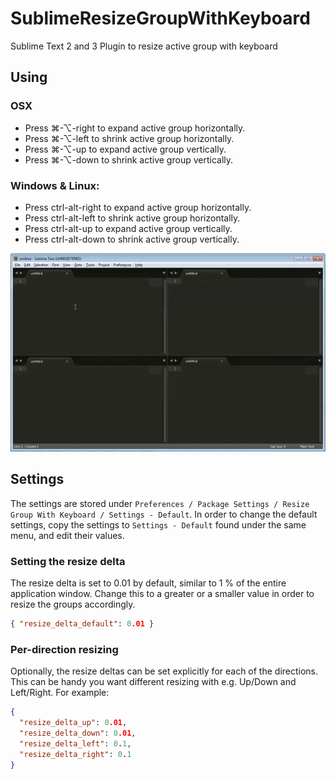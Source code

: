 SublimeResizeGroupWithKeyboard
==============================

Sublime Text 2 and 3 Plugin to resize active group with keyboard

## Using

### OSX

 * Press ⌘-⌥-right to expand active group horizontally.
 * Press ⌘-⌥-left to shrink active group horizontally.
 * Press ⌘-⌥-up to expand active group vertically.
 * Press ⌘-⌥-down to shrink active group vertically.

### Windows & Linux:

 * Press ctrl-alt-right to expand active group horizontally.
 * Press ctrl-alt-left to shrink active group horizontally.
 * Press ctrl-alt-up to expand active group vertically.
 * Press ctrl-alt-down to shrink active group vertically.

![Plugin in action](Screenshots/Demo.gif)

## Settings
The settings are stored under 
`Preferences / Package Settings / Resize Group With Keyboard / Settings - Default`.
In order to change the default settings, copy the settings to `Settings - Default` 
found under the same menu, and edit their values.

### Setting the resize delta
The resize delta is set to 0.01 by default, similar to 1 % of the entire application window.
Change this to a greater or a smaller value in order to resize the groups accordingly.
```JSON
{ "resize_delta_default": 0.01 }
```

### Per-direction resizing
Optionally, the resize deltas can be set explicitly for each of the directions.
This can be handy you want different resizing with e.g. Up/Down and Left/Right.
For example:
```JSON
{
  "resize_delta_up": 0.01,
  "resize_delta_down": 0.01,
  "resize_delta_left": 0.1,
  "resize_delta_right": 0.1
}
```
